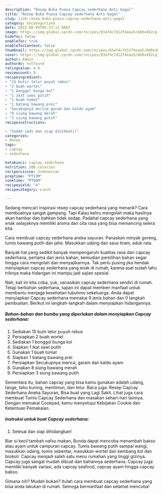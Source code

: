 ```yaml
---
description: "Resep Buka Puasa Capcay sederhana Anti Gagal"
title: "Resep Buka Puasa Capcay sederhana Anti Gagal"
slug: 1128-resep-buka-puasa-capcay-sederhana-anti-gagal
category: Uncategorized
date: 2022-08-06T05:33:11.086Z
image: https://img-global.cpcdn.com/recipes/03af4c7d12f4eaa5/680x482cq70/capcay-sederhana-foto-resep-utama.jpg
hideToc: false
enableToc: true
enableTocContent: false
thumbnail: https://img-global.cpcdn.com/recipes/03af4c7d12f4eaa5/680x482cq70/capcay-sederhana-foto-resep-utama.jpg
cover: https://img-global.cpcdn.com/recipes/03af4c7d12f4eaa5/680x482cq70/capcay-sederhana-foto-resep-utama.jpg
author: Admin
authorAv: notfound
ratingvalue: 4.9
reviewcount: 9
recipeingredient:
- "15 butir telur puyuh rebus"
- "2 buah wortel"
- "1 bonggol bunga kol"
- "1 ikat sawi putih"
- "1 buah tomat"
- "1 batang bawang prei"
- "Secukupnya merica garam dan kaldu ayam"
- "8 siung bawang merah"
- "3 siung bawang putih"
recipeinstructions:

- "Sudah jadi dan siap dinikmati!"
categories:
- Resep
tags:
- capcay
- sederhana

katakunci: capcay sederhana 
nutrition: 208 calories
recipecuisine: Indonesian
preptime: "PT13M"
cooktime: "PT60M"
recipeyield: "4"
recipecategory: Lunch

---
```



Sedang mencari inspirasi resep capcay sederhana yang menarik? Cara membuatnya sangat gampang. Tapi Kalau keliru mengolah maka hasilnya akan hambar dan bahkan tidak sedap. Padahal capcay sederhana yang enak selayaknya memiliki aroma dan cita rasa yang bisa memancing selera kita.


Cara membuat capcay sederhana aneka sayuran. Panaskan minyak goreng, tumis bawang putih dan jahe. Masukkan udang dan saus tiram, aduk rata.

Banyak hal yang sedikit banyak mempengaruhi kualitas rasa dari capcay sederhana, pertama dari jenis bahan, kemudian pemilihan bahan segar hingga cara mengolah dan menyajikannya. Tak perlu pusing jika hendak menyiapkan capcay sederhana yang enak di rumah, karena asal sudah tahu triknya maka hidangan ini mampu jadi sajian spesial.


Nah, kali ini kita coba, yuk, variasikan capcay sederhana sendiri di rumah. Tetap berbahan sederhana, sajian ini dapat memberi manfaat untuk membantu menjaga kesehatan tubuhmu sekeluarga. Anda dapat menyiapkan Capcay sederhana memakai 9 jenis bahan dan 0 langkah pembuatan. Berikut ini langkah-langkah dalam menyiapkan hidangannya.

<!--inarticleads1-->

##### Bahan-bahan dan bumbu yang diperlukan dalam menyiapkan Capcay sederhana:

1. Sediakan 15 butir telur puyuh rebus
1. Persiapkan 2 buah wortel
1. Sediakan 1 bonggol bunga kol
1. Siapkan 1 ikat sawi putih
1. Gunakan 1 buah tomat
1. Siapkan 1 batang bawang prei
1. Persiapkan Secukupnya merica, garam dan kaldu ayam
1. Gunakan 8 siung bawang merah
1. Persiapkan 3 siung bawang putih


Sementara itu, bahan capcay yang bisa kamu gunakan adalah udang, taoge, tahu kuning, mentimun, dan telur. Baca juga: Resep Capcay Sederhana Aneka Sayuran, Bisa buat yang Lagi Sakit. Lihat juga cara membuat Tumis Capcay Sederhana dan masakan sehari-hari lainnya. Dengan memakai Cookpad, kamu menyetujui Kebijakan Cookie dan Ketentuan Pemakaian. 

<!--inarticleads2-->

##### Instruksi untuk buat Capcay sederhana:


1. Selesai dan siap dihidangkan!

Biar si kecil tambah nafsu makan, Bunda dapat mencoba menambah bakso atau ayam untuk campuran capcay. Tumis bawang putih sampai wangi, masukkan udang, tumis sebentar, masukkan wortel dan kembang kol dan brokoli. Capcay menjadi salah satu menu rumahan yang tinggi gizinya. Capcay juga sangat mudah dibuat dan bahannya sederhana. Capcay juga memiliki banyak variasi, ada capcay seafood, capcay ayam hingga capcay bakso. 

Gimana nih? Mudah bukan? Itulah cara membuat capcay sederhana yang bisa anda lakukan di rumah. Semoga bermanfaat dan selamat mencoba!

